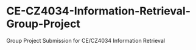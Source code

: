 # CE-CZ4034-Information-Retrieval-Group-Project
Group Project Submission for CE/CZ4034 Information Retrieval
